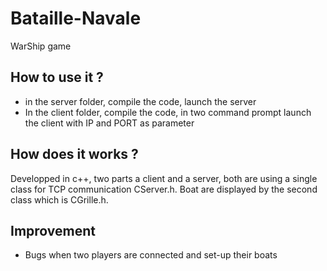 # Bataille-Navale
WarShip game

## How to use it ?
+ in the server folder, compile the code, launch the server 
+ In the client folder, compile the code, in two command prompt launch the client with IP and PORT as parameter 

## How does it works ? 

Developped in c++, two parts a client and a server, both are using a single class for TCP communication CServer.h.
Boat are displayed by the second class which is CGrille.h.

## Improvement 
+ Bugs when two players are connected and set-up their boats  
